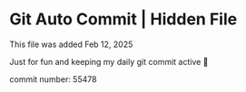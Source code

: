 # Git Auto Commit | Hidden File

This file was added Feb 12, 2025

Just for fun and keeping my daily git commit active 🤪

commit number: 55478
